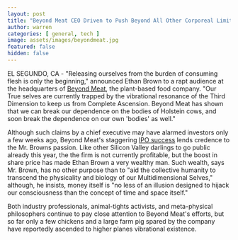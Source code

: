```yaml
---
layout: post
title: "Beyond Meat CEO Driven to Push Beyond All Other Corporeal Limitations As Well"
author: warren
categories: [ general, tech ]
image: assets/images/beyondmeat.jpg
featured: false
hidden: false
---
```


EL SEGUNDO, CA - "Releasing ourselves from the burden of consuming flesh is only the beginning," announced Ethan Brown to a rapt audience at the headquarters of [Beyond Meat](https://finance.yahoo.com/quote/BYND/), the plant-based food company. "Our True selves are currently trapped by the vibrational resonance of the Third Dimension to keep us from Complete Ascension. Beyond Meat has shown that we can break our dependence on the bodies of Holstein cows, and soon break the dependence on our own 'bodies' as well."

Although such claims by a chief executive may have alarmed investors only a few weeks ago, Beyond Meat's staggering [IPO success](https://finance.yahoo.com/news/beyond-meat-ceo-on-ipo-hype-not-going-to-look-every-day-at-the-stock-price-193233227.html) lends credence to the Mr. Browns passion. Like other Silicon Valley darlings to go public already this year, the the firm is not currently profitable, but the boost in share price has made Ethan Brown a very wealthy man. Such wealth, says Mr. Brown, has no other purpose than to "aid the collective humanity to transcend the physicality and biology of our Multidimensional Selves," although, he insists, money itself is "no less of an illusion designed to hijack our consciousness than the concept of time and space itself."

Both industry professionals, animal-tights activists, and meta-physical philosophers continue to pay close attention to Beyond Meat's efforts, but so far only a few chickens and a large farm pig spared by the company have reportedly ascended to higher planes vibrational existence.